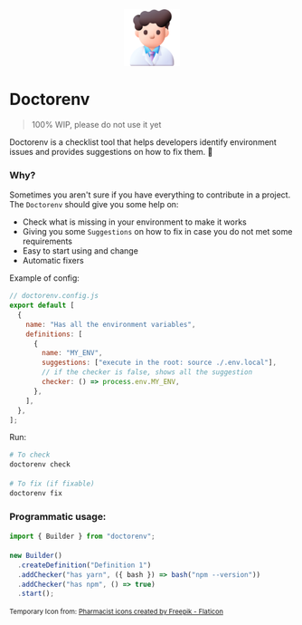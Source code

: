<div align="center">
    <img src="image.png" height="100px">
</div>

# Doctorenv

> 100% WIP, please do not use it yet

Doctorenv is a checklist tool that helps developers identify environment issues and provides suggestions on how to fix them. 🐛

### Why?

Sometimes you aren't sure if you have everything to contribute in a project. The `Doctorenv` should give you some help on:

- Check what is missing in your environment to make it works
- Giving you some `Suggestions` on how to fix in case you do not met some requirements
- Easy to start using and change
- Automatic fixers

Example of config:

```js
// doctorenv.config.js
export default [
  {
    name: "Has all the environment variables",
    definitions: [
      {
        name: "MY_ENV",
        suggestions: ["execute in the root: source ./.env.local"],
        // if the checker is false, shows all the suggestion
        checker: () => process.env.MY_ENV,
      },
    ],
  },
];
```

Run:

```sh
# To check
doctorenv check

# To fix (if fixable)
doctorenv fix
```

### Programmatic usage:

```js
import { Builder } from "doctorenv";

new Builder()
  .createDefinition("Definition 1")
  .addChecker("has yarn", ({ bash }) => bash("npm --version"))
  .addChecker("has npm", () => true)
  .start();
```

<small>
Temporary Icon from: <a href="https://www.flaticon.com/free-icons/pharmacist" title="Pharmacist icons">Pharmacist icons created by Freepik - Flaticon</a>
</small>
